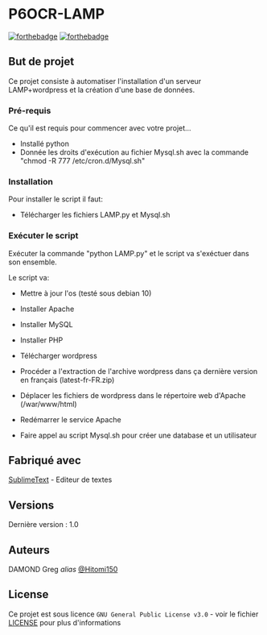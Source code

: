 # P6OCR-LAMP

[![forthebadge](http://forthebadge.com/images/badges/built-with-love.svg)](http://forthebadge.com)  [![forthebadge](http://forthebadge.com/images/badges/powered-by-electricity.svg)](http://forthebadge.com)


## But de projet

Ce projet consiste à automatiser l'installation d'un serveur LAMP+wordpress et la création d'une base de données.

### Pré-requis

Ce qu'il est requis pour commencer avec votre projet...

- Installé python
- Donnée les droits d'exécution au fichier Mysql.sh avec la commande "chmod -R 777 /etc/cron.d/Mysql.sh"

### Installation

Pour installer le script il faut:

- Télécharger les fichiers LAMP.py et Mysql.sh

### Exécuter le script

Exécuter la commande "python LAMP.py" et le script va s'exéctuer dans son ensemble.

Le script va:

- Mettre à jour l'os (testé sous debian 10)

- Installer Apache

- Installer MySQL

- Installer PHP

- Télécharger wordpress

- Procéder a l'extraction de l'archive wordpress dans ça dernière version en français (latest-fr-FR.zip)

- Déplacer les fichiers de wordpress dans le répertoire web d'Apache (/war/www/html)

- Redémarrer le service Apache

- Faire appel au script Mysql.sh pour créer une database et un utilisateur


## Fabriqué avec

[SublimeText](https://www.sublimetext.com/) - Editeur de textes


## Versions
Dernière version : 1.0


## Auteurs

DAMOND Greg _alias_ [@Hitomi150](https://github.com/Hitomi150)


## License

Ce projet est sous licence ``GNU General Public License v3.0`` - voir le fichier [LICENSE](LICENSE) pour plus d'informations

